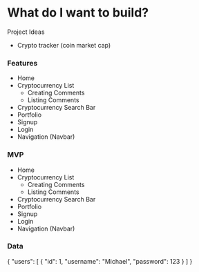 # What do I want to build?

Project Ideas

- Crypto tracker (coin market cap)


### Features 
* Home
* Cryptocurrency List  
    * Creating Comments 
    * Listing Comments 
* Cryptocurrency Search Bar  
* Portfolio 
* Signup 
* Login
* Navigation (Navbar)


### MVP

* Home
* Cryptocurrency List 
    * Creating Comments 
    * Listing Comments 
* Cryptocurrency Search Bar  
* Portfolio
* Signup 
* Login
* Navigation (Navbar)

### Data
 {
     "users": [
         {
             "id": 1,
             "username": "Michael",
             "password": 123
         }
     ]
 }